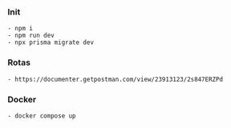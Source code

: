 ### Init
    - npm i
    - npm run dev
    - npx prisma migrate dev

### Rotas
    - https://documenter.getpostman.com/view/23913123/2s847ERZPd

### Docker
    - docker compose up